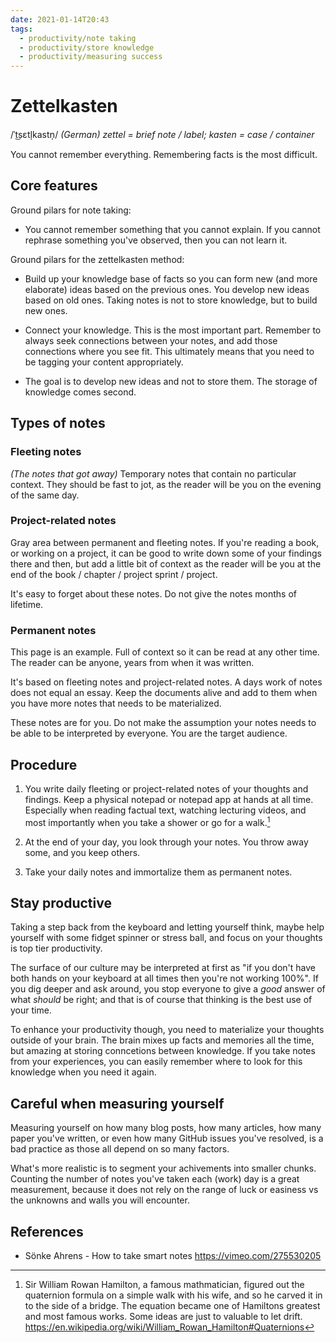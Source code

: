 ```yaml
---
date: 2021-01-14T20:43
tags: 
  - productivity/note taking
  - productivity/store knowledge
  - productivity/measuring success
---
```


# Zettelkasten

/ˈt͜sɛtl̩kastn̩/ _(German) zettel = brief note / label; kasten = case / container_

You cannot remember everything. Remembering facts is the most difficult.

## Core features

Ground pilars for note taking:

- You cannot remember something that you cannot explain. If you cannot rephrase
  something you've observed, then you can not learn it.
  
Ground pilars for the zettelkasten method:
  
- Build up your knowledge base of facts so you can form new (and more elaborate)
  ideas based on the previous ones. You develop new ideas based on old ones.
  Taking notes is not to store knowledge, but to build new ones.
  
- Connect your knowledge. This is the most important part. Remember to always
  seek connections between your notes, and add those connections where you see
  fit. This ultimately means that you need to be tagging your content
  appropriately.
  
- The goal is to develop new ideas and not to store them. The storage of
  knowledge comes second.

## Types of notes

### Fleeting notes

_(The notes that got away)_ Temporary notes that contain no particular context.
They should be fast to jot, as the reader will be you on the evening of the same
day.

### Project-related notes

Gray area between permanent and fleeting notes. If you're reading a book, or
working on a project, it can be good to write down some of your findings there
and then, but add a little bit of context as the reader will be you at the end
of the book / chapter / project sprint / project.

It's easy to forget about these notes. Do not give the notes months of lifetime.

### Permanent notes

This page is an example. Full of context so it can be read at any other time.
The reader can be anyone, years from when it was written.

It's based on fleeting notes and project-related notes. A days work of notes
does not equal an essay. Keep the documents alive and add to them when you have
more notes that needs to be materialized.

These notes are for you. Do not make the assumption your notes needs to be
able to be interpreted by everyone. You are the target audience.

## Procedure

1. You write daily fleeting or project-related notes of your thoughts and
   findings. Keep a physical notepad or notepad app at hands at all time.
   Especially when reading factual text, watching lecturing videos, and most
   importantly when you take a shower or go for a walk.[^quat-walk]

2. At the end of your day, you look through your notes. You throw away some, and
   you keep others.
   
3. Take your daily notes and immortalize them as permanent notes.
  
## Stay productive

Taking a step back from the keyboard and letting yourself think, maybe help
yourself with some fidget spinner or stress ball, and focus on your thoughts is
top tier productivity.

The surface of our culture may be interpreted at first as "if you don't have both
hands on your keyboard at all times then you're not working 100%". If you dig
deeper and ask around, you stop everyone to give a _good_ answer of what _should_
be right; and that is of course that thinking is the best use of your time.

To enhance your productivity though, you need to materialize your thoughts
outside of your brain. The brain mixes up facts and memories all the time, but
amazing at storing conncetions between knowledge. If you take notes from your
experiences, you can easily remember where to look for this knowledge when you
need it again.

## Careful when measuring yourself

Measuring yourself on how many blog posts, how many articles, how many paper
you've written, or even how many GitHub issues you've resolved, is a bad practice
as those all depend on so many factors.

What's more realistic is to segment your achivements into smaller chunks.
Counting the number of notes you've taken each (work) day is a great measurement,
because it does not rely on the range of luck or easiness vs the unknowns and
walls you will encounter.

## References

- Sönke Ahrens - How to take smart notes <https://vimeo.com/275530205>

[^quat-walk]: Sir William Rowan Hamilton, a famous mathmatician, figured out the quaternion formula on a simple walk with his wife, and so he carved it in to the side of a bridge. The equation became one of Hamiltons greatest and most famous works. Some ideas are just to valuable to let drift. https://en.wikipedia.org/wiki/William_Rowan_Hamilton#Quaternions

